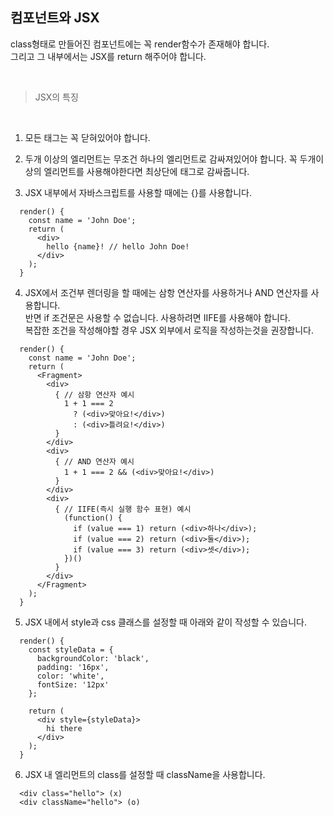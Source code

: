 ## 컴포넌트와 JSX

class형태로 만들어진 컴포넌트에는 꼭 render함수가 존재해야 합니다. <br>
그리고 그 내부에서는 JSX를 return 해주어야 합니다.

<br>

> JSX의 특징

<br>

1. 모든 태그는 꼭 닫혀있어야 합니다.

2. 두개 이상의 엘리먼트는 무조건 하나의 엘리먼트로 감싸져있어야 합니다. 꼭 두개이상의 엘리먼트를 사용해야한다면 최상단에 <Fragment> 태그로 감싸줍니다.

3. JSX 내부에서 자바스크립트를 사용할 때에는 {}를 사용합니다. 

``` 
  render() {
    const name = 'John Doe';
    return (
      <div>
        hello {name}! // hello John Doe!
      </div>
    );
  }   
```  

4. JSX에서 조건부 렌더링을 할 때에는 삼항 연산자를 사용하거나 AND 연산자를 사용합니다. <br> 
반면 if 조건문은 사용할 수 없습니다. 사용하려면 IIFE를 사용해야 합니다. <br> 
복잡한 조건을 작성해야할 경우 JSX 외부에서 로직을 작성하는것을 권장합니다.

```
  render() {
    const name = 'John Doe';
    return (
      <Fragment>
        <div>
          { // 삼항 연산자 예시
            1 + 1 === 2
              ? (<div>맞아요!</div>)
              : (<div>틀려요!</div>)
          }
        </div>
        <div>
          { // AND 연산자 예시
            1 + 1 === 2 && (<div>맞아요!</div>)
          }
        </div>
        <div>
          { // IIFE(즉시 실행 함수 표현) 예시
            (function() {
              if (value === 1) return (<div>하나</div>);
              if (value === 2) return (<div>둘</div>);
              if (value === 3) return (<div>셋</div>);
            })()
          }
        </div>
      </Fragment>
    );
  }    
```

5. JSX 내에서 style과 css 클래스를 설정할 때 아래와 같이 작성할 수 있습니다.

```
  render() {
    const styleData = {
      backgroundColor: 'black',
      padding: '16px',
      color: 'white',
      fontSize: '12px'
    };

    return (
      <div style={styleData}>
        hi there
      </div>
    );
  }
```

6. JSX 내 엘리먼트의 class를 설정할 때 className을 사용합니다.

```
  <div class="hello"> (x)
  <div className="hello"> (o)
```